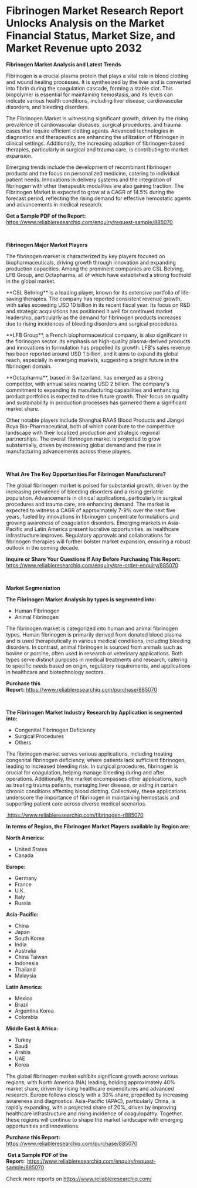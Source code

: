 <p><h1>Fibrinogen Market Research Report Unlocks Analysis on the Market Financial Status, Market Size, and Market Revenue upto 2032</h1></p><p><strong>Fibrinogen Market Analysis and Latest Trends</strong></p>
<p><p>Fibrinogen is a crucial plasma protein that plays a vital role in blood clotting and wound healing processes. It is synthesized by the liver and is converted into fibrin during the coagulation cascade, forming a stable clot. This biopolymer is essential for maintaining hemostasis, and its levels can indicate various health conditions, including liver disease, cardiovascular disorders, and bleeding disorders.</p><p>The Fibrinogen Market is witnessing significant growth, driven by the rising prevalence of cardiovascular diseases, surgical procedures, and trauma cases that require efficient clotting agents. Advanced technologies in diagnostics and therapeutics are enhancing the utilization of fibrinogen in clinical settings. Additionally, the increasing adoption of fibrinogen-based therapies, particularly in surgical and trauma care, is contributing to market expansion.</p><p>Emerging trends include the development of recombinant fibrinogen products and the focus on personalized medicine, catering to individual patient needs. Innovations in delivery systems and the integration of fibrinogen with other therapeutic modalities are also gaining traction. The Fibrinogen Market is expected to grow at a CAGR of 14.5% during the forecast period, reflecting the rising demand for effective hemostatic agents and advancements in medical research.</p></p>
<p><strong>Get a Sample PDF of the Report:&nbsp;</strong> <a href="https://www.reliableresearchiq.com/enquiry/request-sample/885070?utm_campaign=2456&utm_medium=2&utm_source=Github&utm_content=ia&utm_term=08032025&utm_id=fibrinogen">https://www.reliableresearchiq.com/enquiry/request-sample/885070</a></p>
<p>&nbsp;</p>
<p><strong>Fibrinogen Major Market Players</strong></p>
<p><p>The fibrinogen market is characterized by key players focused on biopharmaceuticals, driving growth through innovation and expanding production capacities. Among the prominent companies are CSL Behring, LFB Group, and Octapharma, all of which have established a strong foothold in the global market.</p><p>**CSL Behring** is a leading player, known for its extensive portfolio of life-saving therapies. The company has reported consistent revenue growth, with sales exceeding USD 10 billion in its recent fiscal year. Its focus on R&D and strategic acquisitions has positioned it well for continued market leadership, particularly as the demand for fibrinogen products increases due to rising incidences of bleeding disorders and surgical procedures.</p><p>**LFB Group**, a French biopharmaceutical company, is also significant in the fibrinogen sector. Its emphasis on high-quality plasma-derived products and innovations in formulation has propelled its growth. LFB's sales revenue has been reported around USD 1 billion, and it aims to expand its global reach, especially in emerging markets, suggesting a bright future in the fibrinogen domain.</p><p>**Octapharma**, based in Switzerland, has emerged as a strong competitor, with annual sales nearing USD 2 billion. The company's commitment to expanding its manufacturing capabilities and enhancing product portfolios is expected to drive future growth. Their focus on quality and sustainability in production processes has garnered them a significant market share.</p><p>Other notable players include Shanghai RAAS Blood Products and Jiangxi Boya Bio-Pharmaceutical, both of which contribute to the competitive landscape with their localized production and strategic regional partnerships. The overall fibrinogen market is projected to grow substantially, driven by increasing global demand and the rise in manufacturing advancements across these players.</p></p>
<p>&nbsp;</p>
<p><strong>What Are The Key Opportunities For Fibrinogen Manufacturers?</strong></p>
<p><p>The global fibrinogen market is poised for substantial growth, driven by the increasing prevalence of bleeding disorders and a rising geriatric population. Advancements in clinical applications, particularly in surgical procedures and trauma care, are enhancing demand. The market is expected to witness a CAGR of approximately 7-9% over the next five years, fueled by innovations in fibrinogen concentrate formulations and growing awareness of coagulation disorders. Emerging markets in Asia-Pacific and Latin America present lucrative opportunities, as healthcare infrastructure improves. Regulatory approvals and collaborations for fibrinogen therapies will further bolster market expansion, ensuring a robust outlook in the coming decade.</p></p>
<p><strong>Inquire or Share Your Questions If Any Before Purchasing This Report:</strong> <a href="https://www.reliableresearchiq.com/enquiry/pre-order-enquiry/885070?utm_campaign=2456&utm_medium=2&utm_source=Github&utm_content=ia&utm_term=08032025&utm_id=fibrinogen">https://www.reliableresearchiq.com/enquiry/pre-order-enquiry/885070</a></p>
<p>&nbsp;</p>
<p><strong>Market Segmentation</strong></p>
<p><strong>The Fibrinogen Market Analysis by types is segmented into:</strong></p>
<p><ul><li>Human Fibrinogen</li><li>Animal Fibrinogen</li></ul></p>
<p><p>The fibrinogen market is categorized into human and animal fibrinogen types. Human fibrinogen is primarily derived from donated blood plasma and is used therapeutically in various medical conditions, including bleeding disorders. In contrast, animal fibrinogen is sourced from animals such as bovine or porcine, often used in research or veterinary applications. Both types serve distinct purposes in medical treatments and research, catering to specific needs based on origin, regulatory requirements, and applications in healthcare and biotechnology sectors.</p></p>
<p><strong>Purchase this Report:&nbsp;</strong><a href="https://www.reliableresearchiq.com/purchase/885070?utm_campaign=2456&utm_medium=2&utm_source=Github&utm_content=ia&utm_term=08032025&utm_id=fibrinogen">https://www.reliableresearchiq.com/purchase/885070</a></p>
<p>&nbsp;</p>
<p><strong>The Fibrinogen Market Industry Research by Application is segmented into:</strong></p>
<p><ul><li>Congenital Fibrinogen Deficiency</li><li>Surgical Procedures</li><li>Others</li></ul></p>
<p><p>The fibrinogen market serves various applications, including treating congenital fibrinogen deficiency, where patients lack sufficient fibrinogen, leading to increased bleeding risk. In surgical procedures, fibrinogen is crucial for coagulation, helping manage bleeding during and after operations. Additionally, the market encompasses other applications, such as treating trauma patients, managing liver disease, or aiding in certain chronic conditions affecting blood clotting. Collectively, these applications underscore the importance of fibrinogen in maintaining hemostasis and supporting patient care across diverse medical scenarios.</p></p>
<p><a href="https://www.reliableresearchiq.com/fibrinogen-r885070?utm_campaign=2456&utm_medium=2&utm_source=Github&utm_content=ia&utm_term=08032025&utm_id=fibrinogen">&nbsp;https://www.reliableresearchiq.com/fibrinogen-r885070</a></p>
<p><strong>In terms of Region, the Fibrinogen Market Players available by Region are:</strong></p>
<p>
    <p> <strong> North America: </strong>
        <ul>
            <li>United States</li>
            <li>Canada</li>
        </ul>
        </p> 
    <p> <strong> Europe: </strong>
        <ul>
            <li>Germany</li>
            <li>France</li>
            <li>U.K.</li>
            <li>Italy</li>
            <li>Russia</li>
        </ul>
        </p> 
    <p> <strong> Asia-Pacific: </strong>
        <ul>
            <li>China</li>
            <li>Japan</li>
            <li>South Korea</li>
            <li>India</li>
            <li>Australia</li>
            <li>China Taiwan</li>
            <li>Indonesia</li>
            <li>Thailand</li>
            <li>Malaysia</li>
        </ul>
        </p> 
    <p> <strong> Latin America: </strong>
        <ul>
            <li>Mexico</li>
            <li>Brazil</li>
            <li>Argentina Korea</li>
            <li>Colombia</li>
        </ul>
        </p> 
    <p> <strong> Middle East & Africa: </strong>
        <ul>
            <li>Turkey</li>
            <li>Saudi</li>
            <li>Arabia</li>
            <li>UAE</li>
            <li>Korea</li>
        </ul>
    </p>
    </p>
<p><p>The global fibrinogen market exhibits significant growth across various regions, with North America (NA) leading, holding approximately 40% market share, driven by rising healthcare expenditures and advanced research. Europe follows closely with a 30% share, propelled by increasing awareness and diagnostics. Asia-Pacific (APAC), particularly China, is rapidly expanding, with a projected share of 20%, driven by improving healthcare infrastructure and rising incidence of coagulopathy. Together, these regions will continue to shape the market landscape with emerging opportunities and innovations.</p></p>
<p><strong>Purchase this Report: </strong><a href="https://www.reliableresearchiq.com/purchase/885070?utm_campaign=2456&utm_medium=2&utm_source=Github&utm_content=ia&utm_term=08032025&utm_id=fibrinogen">https://www.reliableresearchiq.com/purchase/885070</a></p>
<p>&nbsp;<strong>Get a Sample PDF of the Report:&nbsp;&nbsp;</strong><a href="https://www.reliableresearchiq.com/enquiry/request-sample/885070?utm_campaign=2456&utm_medium=2&utm_source=Github&utm_content=ia&utm_term=08032025&utm_id=fibrinogen">https://www.reliableresearchiq.com/enquiry/request-sample/885070</a></p>
<p><strong></strong></p>
<p>Check more reports on <a href="https://www.reliableresearchiq.com/?utm_campaign=2456&utm_medium=2&utm_source=Github&utm_content=ia&utm_term=08032025&utm_id=fibrinogen">https://www.reliableresearchiq.com/</a></p>